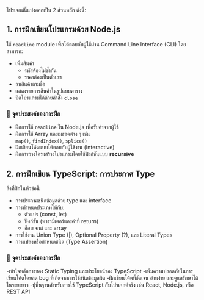 โปรเจกต์นี้แบ่งออกเป็น 2 ส่วนหลัก ดังนี้:

## 1. การฝึกเขียนโปรแกรมด้วย Node.js

ใช้ `readline` module เพื่อโต้ตอบกับผู้ใช้ผ่าน Command Line Interface (CLI) โดยสามารถ:

- เพิ่มสินค้า  
  - รหัสต้องไม่ซ้ำกัน  
  - ราคาต้องเป็นตัวเลข
- ลบสินค้าตามชื่อ
- แสดงรายการสินค้าในรูปแบบตาราง
- ปิดโปรแกรมได้ด้วยคำสั่ง `close`

### 🎯 จุดประสงค์ของการฝึก

- ฝึกการใช้ `readline` ใน Node.js เพื่อรับค่าจากผู้ใช้
- ฝึกการใช้ Array และเมธอดต่าง ๆ เช่น  
  `map()`, `findIndex()`, `splice()`
- ฝึกเขียนโค้ดแบบโต้ตอบกับผู้ใช้งาน (Interactive)
- ฝึกการวางโครงสร้างโปรแกรมโดยใช้ฟังก์ชันแบบ **recursive**

## 2. การฝึกเขียน TypeScript: การประกาศ Type

สิ่งที่ฝึกในหัวข้อนี้

- การประกาศชนิดข้อมูลด้วย type และ interface
- การกำหนดประเภทให้กับ:
  - ตัวแปร (const, let)
  - ฟังก์ชัน (พารามิเตอร์และค่าที่ return)
  - อ็อบเจกต์ และ array
- การใช้งาน Union Type (|), Optional Property (?), และ Literal Types
- การแปลงหรือกำหนดชนิด (Type Assertion)


### 🎯 จุดประสงค์ของการฝึก

-เข้าใจหลักการของ Static Typing และประโยชน์ของ TypeScript
-เพิ่มความปลอดภัยในการเขียนโค้ดโดยลด bug ที่เกิดจากการใช้ชนิดข้อมูลผิด
-ฝึกเขียนโค้ดที่ชัดเจน อ่านง่าย และดูแลรักษาได้ในระยะยาว
-ปูพื้นฐานสำหรับการใช้ TypeScript กับโปรเจกต์จริง เช่น React, Node.js, หรือ REST API
